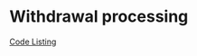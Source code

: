 # Withdrawal processing

[Code Listing](https://raw.githubusercontent.com/toncenter/examples/main/withdrawals.js ':include :type=code')